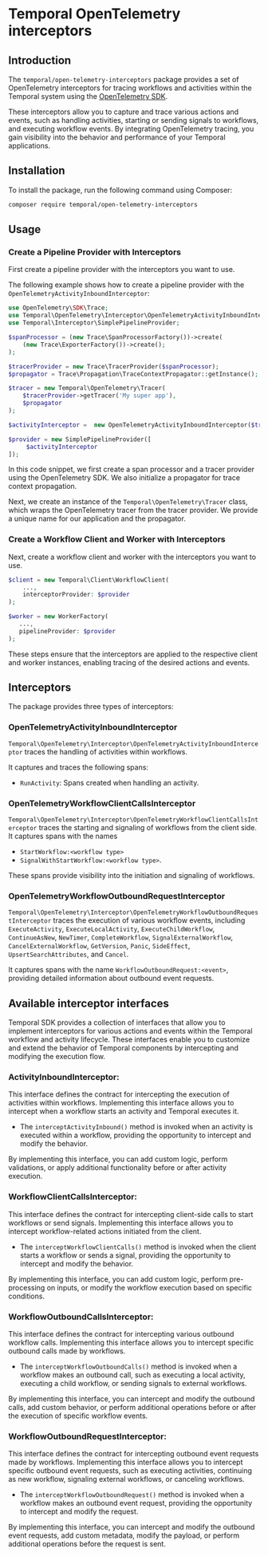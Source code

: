 # Temporal OpenTelemetry interceptors

## Introduction

The `temporal/open-telemetry-interceptors` package provides a set of OpenTelemetry interceptors for tracing workflows
and activities within the Temporal system using
the [OpenTelemetry SDK](https://opentelemetry.io/docs/instrumentation/php/).

These interceptors allow you to capture and trace various actions and events, such as handling activities, starting or
sending signals to workflows, and executing workflow events. By integrating OpenTelemetry tracing, you gain visibility
into the behavior and performance of your Temporal applications.

## Installation

To install the package, run the following command using Composer:

```bash
composer require temporal/open-telemetry-interceptors
```

## Usage

### Create a Pipeline Provider with Interceptors

First create a pipeline provider with the interceptors you want to use.

The following example shows how to create a pipeline provider with the `OpenTelemetryActivityInboundInterceptor`:

```php
use OpenTelemetry\SDK\Trace;
use Temporal\OpenTelemetry\Interceptor\OpenTelemetryActivityInboundInterceptor;
use Temporal\Interceptor\SimplePipelineProvider;

$spanProcessor = (new Trace\SpanProcessorFactory())->create(
    (new Trace\ExporterFactory())->create();
);

$tracerProvider = new Trace\TracerProvider($spanProcessor);
$propagator = Trace\Propagation\TraceContextPropagator::getInstance();

$tracer = new Temporal\OpenTelemetry\Tracer(
    $tracerProvider->getTracer('My super app'),
    $propagator
);

$activityInterceptor =  new OpenTelemetryActivityInboundInterceptor($tracer);

$provider = new SimplePipelineProvider([
     $activityInterceptor
]);
```

In this code snippet, we first create a span processor and a tracer provider using the OpenTelemetry SDK. We also
initialize a propagator for trace context propagation.

Next, we create an instance of the `Temporal\OpenTelemetry\Tracer` class, which wraps the OpenTelemetry tracer from the
tracer provider. We provide a unique name for our application and the propagator.

### Create a Workflow Client and Worker with Interceptors

Next, create a workflow client and worker with the interceptors you want to use.

```php
$client = new Temporal\Client\WorkflowClient(
    ..., 
    interceptorProvider: $provider
);

$worker = new WorkerFactory(
   ...,
   pipelineProvider: $provider
);
```

These steps ensure that the interceptors are applied to the respective client and worker instances, enabling tracing of
the desired actions and events.

## Interceptors

The package provides three types of interceptors:

### OpenTelemetryActivityInboundInterceptor

`Temporal\OpenTelemetry\Interceptor\OpenTelemetryActivityInboundInterceptor` traces the handling of activities
within workflows.

It captures and traces the following spans:

- `RunActivity`: Spans created when handling an activity.

### OpenTelemetryWorkflowClientCallsInterceptor

`Temporal\OpenTelemetry\Interceptor\OpenTelemetryWorkflowClientCallsInterceptor` traces the starting and signaling of workflows from
the client side. It captures spans with the names

- `StartWorkflow:<workflow type>`
- `SignalWithStartWorkflow:<workflow type>`.

These spans provide visibility into the initiation and signaling of workflows.

### OpenTelemetryWorkflowOutboundRequestInterceptor

`Temporal\OpenTelemetry\Interceptor\OpenTelemetryWorkflowOutboundRequestInterceptor` traces the execution of various workflow
events, including `ExecuteActivity`, `ExecuteLocalActivity`, `ExecuteChildWorkflow`, `ContinueAsNew`, `NewTimer`,
`CompleteWorkflow`, `SignalExternalWorkflow`, `CancelExternalWorkflow`, `GetVersion`, `Panic`, `SideEffect`,
`UpsertSearchAttributes`, and `Cancel`.

It captures spans with the name `WorkflowOutboundRequest:<event>`, providing detailed information
about outbound event requests.

## Available interceptor interfaces

Temporal SDK provides a collection of interfaces that allow you to implement interceptors for various actions and events
within the Temporal workflow and activity lifecycle. These interfaces enable you to customize and extend the behavior of
Temporal components by intercepting and modifying the execution flow.

### ActivityInboundInterceptor:

This interface defines the contract for intercepting the execution of activities within workflows.
Implementing this interface allows you to intercept when a workflow starts an activity and Temporal executes it.

- The `interceptActivityInbound()` method is invoked when an activity is executed within a workflow, providing the
  opportunity to intercept and modify the behavior.

By implementing this interface, you can add custom logic, perform validations, or apply additional functionality before
or after activity execution.

### WorkflowClientCallsInterceptor:

This interface defines the contract for intercepting client-side calls to start workflows or send signals.
Implementing this interface allows you to intercept workflow-related actions initiated from the client.

- The `interceptWorkflowClientCalls()` method is invoked when the client starts a workflow or sends a signal, providing
  the opportunity to intercept and modify the behavior.

By implementing this interface, you can add custom logic, perform pre-processing on inputs, or modify the workflow
execution based on specific conditions.

### WorkflowOutboundCallsInterceptor:

This interface defines the contract for intercepting various outbound workflow calls.
Implementing this interface allows you to intercept specific outbound calls made by workflows.

- The `interceptWorkflowOutboundCalls()` method is invoked when a workflow makes an outbound call, such as executing a
  local activity, executing a child workflow, or sending signals to external workflows.

By implementing this interface, you can intercept and modify the outbound calls, add custom behavior, or perform
additional operations before or after the execution of specific workflow events.

### WorkflowOutboundRequestInterceptor:

This interface defines the contract for intercepting outbound event requests made by workflows.
Implementing this interface allows you to intercept specific outbound event requests, such as executing activities,
continuing as new workflow, signaling external workflows, or canceling workflows.

- The `interceptWorkflowOutboundRequest()` method is invoked when a workflow makes an outbound event request, providing
  the opportunity to intercept and modify the request.

By implementing this interface, you can intercept and modify the outbound event requests, add custom metadata, modify
the payload, or perform additional operations before the request is sent.
